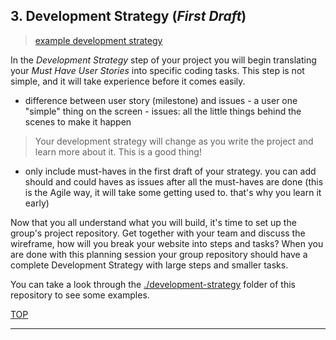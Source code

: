 ## 3. Development Strategy (_First Draft_)

> [example development strategy](./example-all-about-trees/planning/development-strategy.md)

In the _Development Strategy_ step of your project you will begin translating your _Must Have User Stories_ into specific coding tasks. This step is not simple, and it will take experience before it comes easily.

- difference between user story (milestone) and issues - a user one "simple" thing on the screen - issues: all the little things behind the scenes to make it happen

> Your development strategy will change as you write the project and learn more about it. This is a good thing!

- only include must-haves in the first draft of your strategy. you can add should and could haves as issues after all the must-haves are done (this is the Agile way, it will take some getting used to. that's why you learn it early)

Now that you all understand what you will build, it's time to set up the group's project repository. Get together with your team and discuss the wireframe, how will you break your website into steps and tasks? When you are done with this planning session your group repository should have a complete Development Strategy with large steps and smaller tasks.

You can take a look through the [./development-strategy](./development-strategy) folder of this repository to see some examples.

[TOP](#planning-and-collaborating)

---
